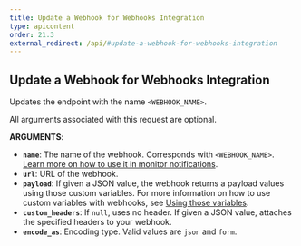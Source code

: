 ```yaml
---
title: Update a Webhook for Webhooks Integration
type: apicontent
order: 21.3
external_redirect: /api/#update-a-webhook-for-webhooks-integration
---
```


## Update a Webhook for Webhooks Integration

Updates the endpoint with the name `<WEBHOOK_NAME>`.

All arguments associated with this request are optional.

**ARGUMENTS**:

-   **`name`**: The name of the webhook. Corresponds with `<WEBHOOK_NAME>`. [Learn more on how to use it in monitor notifications][1].
-   **`url`**: URL of the webhook.
-   **`payload`**: If given a JSON value, the webhook returns a payload values using those custom variables. For more information on how to use custom variables with webhooks, see [Using those variables][2].
-   **`custom_headers`**: If `null`, uses no header. If given a JSON value, attaches the specified headers to your webhook.
-   **`encode_as`**: Encoding type. Valid values are `json` and `form`.

[1]: /monitors/notifications/
[2]: /integrations/webhooks/#usage
